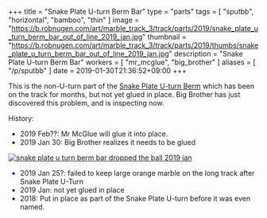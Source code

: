 +++
title = "Snake Plate U-turn Berm Bar"
type = "parts"
tags = [ "sputbb", "horizontal", "bamboo", "thin" ]
image = "https://b.robnugen.com/art/marble_track_3/track/parts/2019/snake_plate_u_turn_berm_bar_out_of_line_2019_jan.jpg"
thumbnail = "https://b.robnugen.com/art/marble_track_3/track/parts/2019/thumbs/snake_plate_u_turn_berm_bar_out_of_line_2019_jan.jpg"
description = "Snake Plate U-turn Berm Bar"
workers = [
	"mr_mcglue",
	"big_brother"
]
aliases = [
    "/p/sputbb"
]
date = 2019-01-30T21:36:52+09:00
+++

This is the non-U-turn part of the [Snake Plate U-turn Berm](/p/sputb)
which has been on the track for months, but not yet glued in place.
Big Brother has just discovered this problem, and is inspecting now.


History:

* 2019 Feb??: Mr McGlue will glue it into place.
* 2019 Jan 30: Big Brother realizes it needs to be glued

[![snake plate u turn berm bar dropped the ball 2019 jan](//b.robnugen.com/art/marble_track_3/track/parts/2019/thumbs/snake_plate_u_turn_berm_bar_dropped_the_ball_2019_jan.jpg)](//b.robnugen.com/art/marble_track_3/track/parts/2019/snake_plate_u_turn_berm_bar_dropped_the_ball_2019_jan.jpg)

* 2019 Jan 25?: failed to keep large orange marble on the long track
  after Snake Plate U-Turn
* 2019 Jan: not yet glued in place
* 2018: Put in place as part of the Snake Plate U-turn before it was
  even named.
